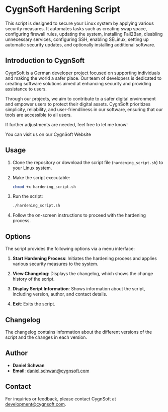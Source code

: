 # CygnSoft Hardening Script

This script is designed to secure your Linux system by applying various security measures. It automates tasks such as creating swap space, configuring firewall rules, updating the system, installing Fail2Ban, disabling unnecessary services, configuring SSH, enabling SELinux, setting up automatic security updates, and optionally installing additional software.

## Introduction to CygnSoft

CygnSoft is a German developer project focused on supporting individuals and making the world a safer place. Our team of developers is dedicated to creating software solutions aimed at enhancing security and providing assistance to users.

Through our projects, we aim to contribute to a safer digital environment and empower users to protect their digital assets. CygnSoft prioritizes simplicity, reliability, and user-friendliness in our software, ensuring that our tools are accessible to all users.

If further adjustments are needed, feel free to let me know!

You can visit us on our CygnSoft Website

## Usage

1. Clone the repository or download the script file (`hardening_script.sh`) to your Linux system.

2. Make the script executable:
    ```bash
    chmod +x hardening_script.sh
    ```

3. Run the script:
    ```bash
    ./hardening_script.sh
    ```

4. Follow the on-screen instructions to proceed with the hardening process.

## Options

The script provides the following options via a menu interface:

1. **Start Hardening Process**: Initiates the hardening process and applies various security measures to the system.

2. **View Changelog**: Displays the changelog, which shows the change history of the script.

3. **Display Script Information**: Shows information about the script, including version, author, and contact details.

4. **Exit**: Exits the script.

## Changelog

The changelog contains information about the different versions of the script and the changes in each version.

## Author

- **Daniel Schwan**
- **Email**: daniel.schwan@cygnsoft.com

## Contact

For inquiries or feedback, please contact CygnSoft at development@cygnsoft.com.
